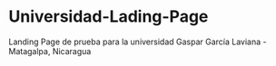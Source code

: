 # Universidad-Lading-Page
Landing Page de prueba para la universidad Gaspar García Laviana - Matagalpa, Nicaragua
